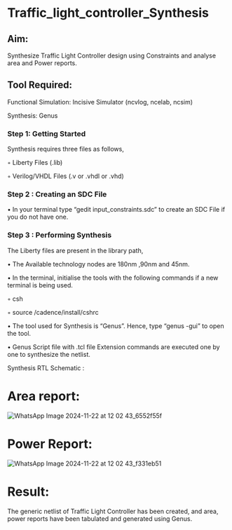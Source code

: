 # Traffic_light_controller_Synthesis

## Aim:

Synthesize Traffic Light Controller design using Constraints and analyse area and Power reports.

## Tool Required:

Functional Simulation: Incisive Simulator (ncvlog, ncelab, ncsim)

Synthesis: Genus

### Step 1: Getting Started

Synthesis requires three files as follows,

◦ Liberty Files (.lib)

◦ Verilog/VHDL Files (.v or .vhdl or .vhd)

### Step 2 : Creating an SDC File

•	In your terminal type “gedit input_constraints.sdc” to create an SDC File if you do not have one.

### Step 3 : Performing Synthesis

The Liberty files are present in the library path,

• The Available technology nodes are 180nm ,90nm and 45nm.

• In the terminal, initialise the tools with the following commands if a new terminal is being used.

◦ csh

◦ source /cadence/install/cshrc

• The tool used for Synthesis is “Genus”. Hence, type “genus -gui” to open the tool.

• Genus Script file with .tcl file Extension commands are executed one by one to synthesize the netlist.

Synthesis RTL Schematic :

# Area report:
![WhatsApp Image 2024-11-22 at 12 02 43_6552f55f](https://github.com/user-attachments/assets/636538a3-b627-41b7-9f73-adac0a3f9f5b)

# Power Report:
![WhatsApp Image 2024-11-22 at 12 02 43_f331eb51](https://github.com/user-attachments/assets/634c4dee-a013-4915-b585-770cc61f450e)

# Result:

The generic netlist of Traffic Light Controller has been created, and area, power reports have been tabulated and generated using Genus.
